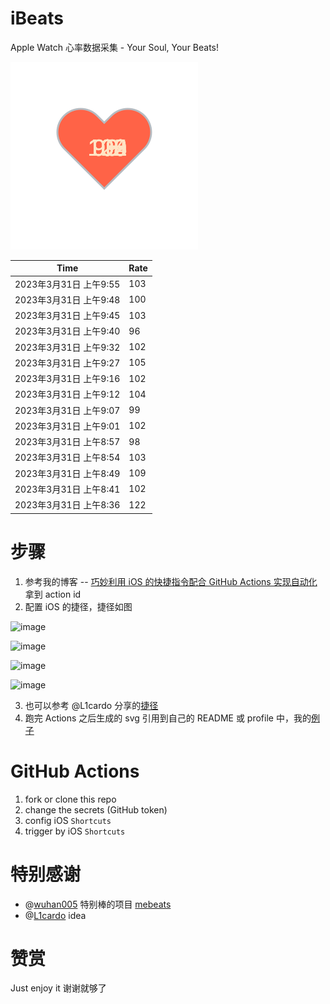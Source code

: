 # iBeats
Apple Watch 心率数据采集 - Your Soul, Your Beats!

![](./files/heart.svg)

<!--START_SECTION:my_heart_rate-->
| Time | Rate | 
 | ---- | ---- | 
| 2023年3月31日 上午9:55 | 103 |
| 2023年3月31日 上午9:48 | 100 |
| 2023年3月31日 上午9:45 | 103 |
| 2023年3月31日 上午9:40 | 96 |
| 2023年3月31日 上午9:32 | 102 |
| 2023年3月31日 上午9:27 | 105 |
| 2023年3月31日 上午9:16 | 102 |
| 2023年3月31日 上午9:12 | 104 |
| 2023年3月31日 上午9:07 | 99 |
| 2023年3月31日 上午9:01 | 102 |
| 2023年3月31日 上午8:57 | 98 |
| 2023年3月31日 上午8:54 | 103 |
| 2023年3月31日 上午8:49 | 109 |
| 2023年3月31日 上午8:41 | 102 |
| 2023年3月31日 上午8:36 | 122 |

<!--END_SECTION:my_heart_rate-->

# 步骤
1. 参考我的博客 -- [巧妙利用 iOS 的快捷指令配合 GitHub Actions 实现自动化](https://github.com/yihong0618/gitblog/issues/198) 拿到 action id
2. 配置 iOS 的捷径，捷径如图

![image](https://user-images.githubusercontent.com/15976103/122154218-0db0b480-ce97-11eb-93bb-5aec07c558dc.png)

![image](https://user-images.githubusercontent.com/15976103/122154236-186b4980-ce97-11eb-8e4b-70551a0391ae.png)

![image](https://user-images.githubusercontent.com/15976103/122154268-2d47dd00-ce97-11eb-902e-3acf292265a9.png)

![image](https://user-images.githubusercontent.com/15976103/122174055-fa144680-ceb4-11eb-9be2-3eb83cd516f7.png)

3. 也可以参考 @L1cardo 分享的[捷径](https://www.icloud.com/shortcuts/6ab6047b459c41ad822ad6b94b1c03d4)
4. 跑完 Actions 之后生成的 svg 引用到自己的 README 或 profile 中，我的[例子](https://github.com/yihong0618) 

# GitHub Actions

1. fork or clone this repo
2. change the secrets (GitHub token)
3. config iOS `Shortcuts` 
4. trigger by iOS `Shortcuts`

# 特别感谢
- @[wuhan005](https://github.com/wuhan005) 特别棒的项目 [mebeats](https://github.com/wuhan005/mebeats)
- @[L1cardo](https://github.com/L1cardo) idea

# 赞赏
Just enjoy it
谢谢就够了
